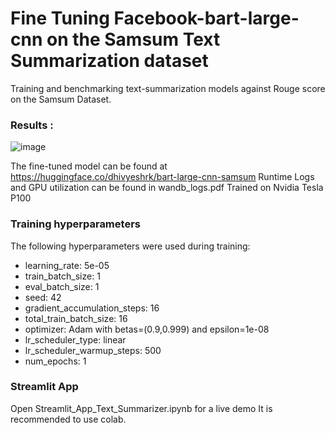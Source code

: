 # Fine Tuning Facebook-bart-large-cnn on the Samsum Text Summarization dataset
Training and benchmarking text-summarization models against Rouge score on the Samsum Dataset. 
### Results  : 
![image](https://github.com/dhivyeshrk/FineTuning-Facebook-bart-large-cnn/assets/99530121/807875cf-1efb-4346-9fbe-c667320299c5)

The fine-tuned model can be found at https://huggingface.co/dhivyeshrk/bart-large-cnn-samsum
Runtime Logs and GPU utilization can be found in wandb_logs.pdf
Trained on Nvidia Tesla P100 
### Training hyperparameters
The following hyperparameters were used during training:
- learning_rate: 5e-05
- train_batch_size: 1
- eval_batch_size: 1
- seed: 42
- gradient_accumulation_steps: 16
- total_train_batch_size: 16
- optimizer: Adam with betas=(0.9,0.999) and epsilon=1e-08
- lr_scheduler_type: linear
- lr_scheduler_warmup_steps: 500
- num_epochs: 1
### Streamlit App
Open Streamlit_App_Text_Summarizer.ipynb for a live demo
It is recommended to use colab.
